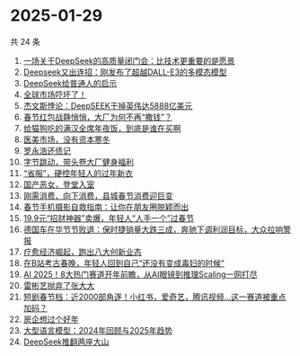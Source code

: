 # 2025-01-29

共 24 条

<!-- BEGIN 36KR -->
<!-- 最后更新时间 2025-01-29 07:13:36 +0800 -->
1. [一场关于DeepSeek的高质量闭门会：比技术更重要的是愿景](https://36kr.com/p/3141715787979520)
1. [Deepseek又出连招：刚发布了超越DALL-E3的多模态模型](https://36kr.com/p/3142062147967492)
1. [DeepSeek给普通人的启示](https://36kr.com/p/3141614144166665)
1. [全球市场吓坏了！](https://36kr.com/p/3140887203469824)
1. [杰文斯悖论：DeepSEEK干掉英伟达5888亿美元](https://36kr.com/p/3141634467584518)
1. [春节红包战静悄悄，大厂为何不再“撒钱”？](https://36kr.com/p/3140890259806985)
1. [给猫狗吃的满汉全席年夜饭，到底是谁在买啊](https://36kr.com/p/3141705949551360)
1. [医美市场，没有资本寒冬](https://36kr.com/p/3141638535650051)
1. [罗永浩还债记](https://36kr.com/p/3140769299356160)
1. [字节跳动，带头卷大厂健身福利](https://36kr.com/p/3140945381612295)
1. [“省服”，硬控年轻人的过年新衣](https://36kr.com/p/3140848575643401)
1. [国产恶女，登堂入室](https://36kr.com/p/3140886879574787)
1. [刚需消费、向下消费，县城春节消费迎巨变](https://36kr.com/p/3140428076030726)
1. [春节手机摄影自救指南：让你在朋友圈脱颖而出](https://36kr.com/p/3140461613259527)
1. [19.9元“招财神器”卖爆，年轻人“人手一个”过春节](https://36kr.com/p/3140564235426561)
1. [德国车在华节节败退：保时捷销量大跌三成，奔驰下调利润目标，大众拉响警报](https://36kr.com/p/3140466096364293)
1. [疗愈经济崛起，跑出八大创新业态](https://36kr.com/p/3140369231871495)
1. [在B站考古春晚，年轻人回到自己“还没有变成毒妇的时候”](https://36kr.com/p/3140966106536706)
1. [AI 2025！8大热门赛道开年前瞻，从AI眼镜到推理Scaling一网打尽](https://36kr.com/p/3140529805679105)
1. [雷彬艺抛弃了张大大](https://36kr.com/p/3140735725321992)
1. [短剧春节档：近2000部角逐！小红书，爱奇艺，腾讯视频…这一赛道被重点加码？](https://36kr.com/p/3140775066861318)
1. [房企想过个好年](https://36kr.com/p/3140775905024775)
1. [大型语言模型：2024年回顾与2025年趋势](https://36kr.com/p/3121238318190856)
1. [DeepSeek推翻两座大山](https://36kr.com/p/3140911893142017)
<!-- END 36KR -->